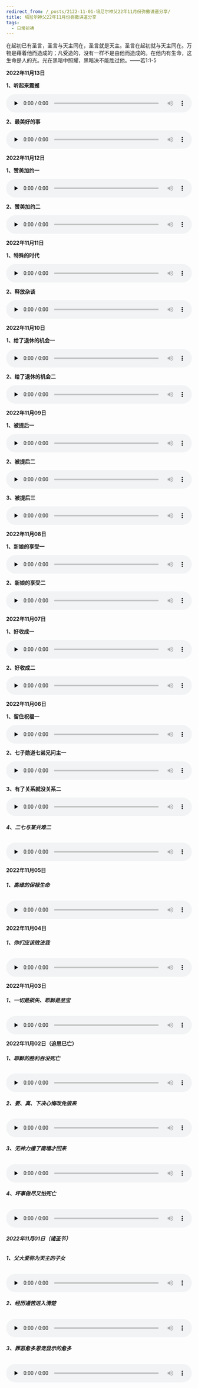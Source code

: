 ```yaml
---
redirect_from: /_posts/2122-11-01-培尼尔神父22年11月份弥撒讲道分享/
title: 培尼尔神父22年11月份弥撒讲道分享
tags:
  - 日常祈祷
---
```


在起初已有圣言，圣言与天主同在，圣言就是天主。圣言在起初就与天主同在。万物是藉着他而造成的；凡受造的，没有一样不是由他而造成的。在他内有生命，这生命是人的光。光在黑暗中照耀，黑暗决不能胜过他。——若1:1-5

**2022年11月13日**

**1、听起来震撼**

<audio id="audio" style="width: 100%;height:50px;" controls="controls" preload="none">
      <source id="mp3" src="/2022.11/audio/221113zhen.mp3">
</audio>

**2、最美好的事**

<audio id="audio" style="width: 100%;height:50px;" controls="controls" preload="none">
      <source id="mp3" src="/2022.11/audio/221113meihao.mp3">
</audio>

**2022年11月12日**

**1、赞美加约一**

<audio id="audio" style="width: 100%;height:50px;" controls="controls" preload="none">
      <source id="mp3" src="/2022.11/audio/221112zanmeiA.mp3">
</audio>

**2、赞美加约二**

<audio id="audio" style="width: 100%;height:50px;" controls="controls" preload="none">
      <source id="mp3" src="/2022.11/audio/221112zanmeiB.mp3">
</audio>

**2022年11月11日**

**1、特殊的时代**

<audio id="audio" style="width: 100%;height:50px;" controls="controls" preload="none">
      <source id="mp3" src="/2022.11/audio/221111teshu.mp3">
</audio>

**2、释放杂谈**

<audio id="audio" style="width: 100%;height:50px;" controls="controls" preload="none">
      <source id="mp3" src="/2022.11/audio/221111za.mp3">
</audio>

**2022年11月10日**

**1、给了退休的机会一**

<audio id="audio" style="width: 100%;height:50px;" controls="controls" preload="none">
      <source id="mp3" src="/2022.11/audio/221110tuiA.mp3">
</audio>

**2、给了退休的机会二**

<audio id="audio" style="width: 100%;height:50px;" controls="controls" preload="none">
      <source id="mp3" src="/2022.11/audio/221110tuiB.mp3">
</audio>

**2022年11月09日**

**1、被提后一**

<audio id="audio" style="width: 100%;height:50px;" controls="controls" preload="none">
      <source id="mp3" src="/2022.11/audio/221109tiA.mp3">
</audio>

**2、被提后二**

<audio id="audio" style="width: 100%;height:50px;" controls="controls" preload="none">
      <source id="mp3" src="/2022.11/audio/221109tiB.mp3">
</audio>

**3、被提后三**

<audio id="audio" style="width: 100%;height:50px;" controls="controls" preload="none">
      <source id="mp3" src="/2022.11/audio/221109tiC.mp3">
</audio>

**2022年11月08日**

**1、新娘的享受一**

<audio id="audio" style="width: 100%;height:50px;" controls="controls" preload="none">
      <source id="mp3" src="/2022.11/audio/221108xinA.mp3">
</audio>

**2、新娘的享受二**

<audio id="audio" style="width: 100%;height:50px;" controls="controls" preload="none">
      <source id="mp3" src="/2022.11/audio/221108xinB.mp3">
</audio>

**2022年11月07日**

**1、好收成一**

<audio id="audio" style="width: 100%;height:50px;" controls="controls" preload="none">
      <source id="mp3" src="/2022.11/audio/221107shouchengA.mp3">
</audio>

**2、好收成二**

<audio id="audio" style="width: 100%;height:50px;" controls="controls" preload="none">
      <source id="mp3" src="/2022.11/audio/221107shouchengB.mp3">
</audio>

**2022年11月06日**

**1、留住祝福一**

<audio id="audio" style="width: 100%;height:50px;" controls="controls" preload="none">
      <source id="mp3" src="/2022.11/audio/221106zhufu.mp3">
</audio>

**2、七子勋道七弟兄问主一**

<audio id="audio" style="width: 100%;height:50px;" controls="controls" preload="none">
      <source id="mp3" src="/2022.11/audio/221106wenzhu.mp3">
</audio>

**3、有了关系就没关系二**

<audio id="audio" style="width: 100%;height:50px;" controls="controls" preload="none">
      <source id="mp3" src="/2022.11/audio/221106guanxi.mp3">
</audio>

###### **4、二七与某共难二**

<audio id="audio" style="width: 100%;height:50px;" controls="controls" preload="none">
      <source id="mp3" src="/2022.11/audio/221106nan.mp3">
</audio>

**2022年11月05日**

###### **1、高维的保禄生命**

<audio id="audio" style="width: 100%;height:50px;" controls="controls" preload="none">
      <source id="mp3" src="/2022.11/audio/221105gaowei.mp3">
</audio>

**2022年11月04日**

###### **1、你们应该效法我**

<audio id="audio" style="width: 100%;height:50px;" controls="controls" preload="none">
      <source id="mp3" src="/2022.11/audio/221104xiaofa.mp3">
</audio>

**2022年11月03日**

###### **1、一切是损失、耶穌是至宝**

<audio id="audio" style="width: 100%;height:50px;" controls="controls" preload="none">
      <source id="mp3" src="/2022.11/audio/221103zhibao.mp3">
</audio>

**2022年11月02日（追思已亡）**

###### **1、耶穌的胜利吞没死亡**

<audio id="audio" style="width: 100%;height:50px;" controls="controls" preload="none">
      <source id="mp3" src="/2022.11/audio/221102shenglisiwang.mp3">
</audio>

###### **2、要、真、下决心悔改免狼来**

<audio id="audio" style="width: 100%;height:50px;" controls="controls" preload="none">
      <source id="mp3" src="/2022.11/audio/221102lang.mp3">
</audio>

###### **3、无神力撞了南墙才回来**

<audio id="audio" style="width: 100%;height:50px;" controls="controls" preload="none">
      <source id="mp3" src="/2022.11/audio/221102shenli.mp3">
</audio>

###### **4、坏事做尽又怕死亡**

<audio id="audio" style="width: 100%;height:50px;" controls="controls" preload="none">
      <source id="mp3" src="/2022.11/audio/221102siwang.mp3">
</audio>

###### **2022年11月01日（诸圣节）**

###### **1、父大爱称为天主的子女**

<audio id="audio" style="width: 100%;height:50px;" controls="controls" preload="none">
      <source id="mp3" src="/2022.11/audio/221101zinv.mp3">
</audio>

###### **2、经历通苦进入清楚**

<audio id="audio" style="width: 100%;height:50px;" controls="controls" preload="none">
      <source id="mp3" src="/2022.11/audio/221101qingchu.mp3">
</audio>

###### **3、罪恶愈多恩宠显示的愈多**

<audio id="audio" style="width: 100%;height:50px;" controls="controls" preload="none">
      <source id="mp3" src="/2022.11/audio/221101zui.mp3">
</audio>
